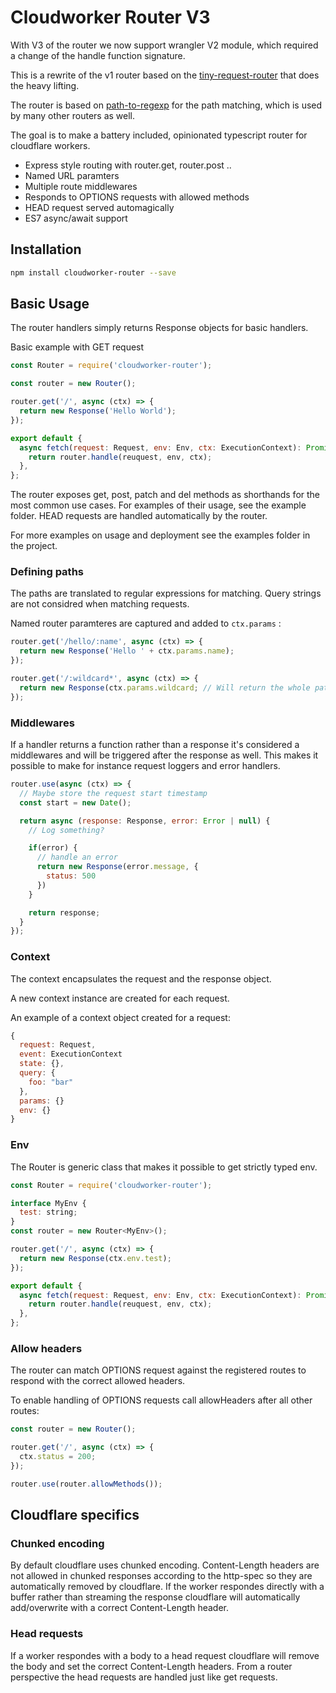 # Cloudworker Router V3

With V3 of the router we now support wrangler V2 module, which required a change of the handle function signature.

This is a rewrite of the v1 router based on the [tiny-request-router](https://www.npmjs.com/package/tiny-request-router) that does the heavy lifting.

The router is based on [path-to-regexp](https://github.com/pillarjs/path-to-regexp) for the path matching, which is used by many other routers as well.

The goal is to make a battery included, opinionated typescript router for cloudflare workers.

- Express style routing with router.get, router.post ..
- Named URL paramters
- Multiple route middlewares
- Responds to OPTIONS requests with allowed methods
- HEAD request served automagically
- ES7 async/await support

## Installation

```bash
npm install cloudworker-router --save
```

## Basic Usage

The router handlers simply returns Response objects for basic handlers.

Basic example with GET request

```js
const Router = require('cloudworker-router');

const router = new Router();

router.get('/', async (ctx) => {
  return new Response('Hello World');
});

export default {
  async fetch(request: Request, env: Env, ctx: ExecutionContext): Promise<Response> {
    return router.handle(reuquest, env, ctx);
  },
};
```

The router exposes get, post, patch and del methods as shorthands for the most common use cases. For examples of their usage, see the example folder. HEAD requests are handled automatically by the router.

For more examples on usage and deployment see the examples folder in the project.

### Defining paths

The paths are translated to regular expressions for matching. Query strings are not considred when matching requests.

Named router paramteres are captured and added to `ctx.params` :

```js
router.get('/hello/:name', async (ctx) => {
  return new Response('Hello ' + ctx.params.name);
});

router.get('/:wildcard*', async (ctx) => {
  return new Response(ctx.params.wildcard; // Will return the whole path
});
```

### Middlewares

If a handler returns a function rather than a response it's considered a middlewares and will be triggered after the response as well. This makes it possible to make for instance request loggers and error handlers.

```js
router.use(async (ctx) => {
  // Maybe store the request start timestamp
  const start = new Date();

  return async (response: Response, error: Error | null) {
    // Log something?

    if(error) {
      // handle an error
      return new Response(error.message, {
        status: 500
      })
    }

    return response;
  }
});
```

### Context

The context encapsulates the request and the response object.

A new context instance are created for each request.

An example of a context object created for a request:

```js
{
  request: Request,
  event: ExecutionContext
  state: {},
  query: {
    foo: "bar"
  },
  params: {}
  env: {}
}
```

### Env

The Router is generic class that makes it possible to get strictly typed env.

```js
const Router = require('cloudworker-router');

interface MyEnv {
  test: string;
}
const router = new Router<MyEnv>();

router.get('/', async (ctx) => {
  return new Response(ctx.env.test);
});

export default {
  async fetch(request: Request, env: Env, ctx: ExecutionContext): Promise<Response> {
    return router.handle(reuquest, env, ctx);
  },
};
```

### Allow headers

The router can match OPTIONS request against the registered routes to respond with the correct allowed headers.

To enable handling of OPTIONS requests call allowHeaders after all other routes:

```js
const router = new Router();

router.get('/', async (ctx) => {
  ctx.status = 200;
});

router.use(router.allowMethods());
```

## Cloudflare specifics

### Chunked encoding

By default cloudflare uses chunked encoding. Content-Length headers are not allowed in chunked responses according to the http-spec so they are automatically removed by cloudflare. If the worker respondes directly with a buffer rather than streaming the response cloudflare will automatically add/overwrite with a correct Content-Length header.

### Head requests

If a worker respondes with a body to a head request cloudflare will remove the body and set the correct Content-Length headers. From a router perspective the head requests are handled just like get requests.
